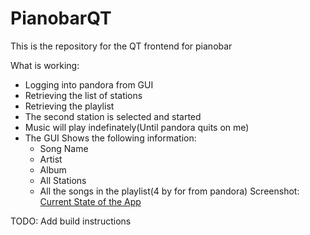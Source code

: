 PianobarQT
=========

This is the repository for the QT frontend for pianobar

What is working:

* Logging into pandora from GUI
* Retrieving the list of stations
* Retrieving the playlist
* The second station is selected and started
* Music will play indefinately(Until pandora quits on me)
* The GUI Shows the following information:
  * Song Name
  * Artist
  * Album
  * All Stations
  * All the songs in the playlist(4 by for from pandora)
Screenshot:
[Current State of the App](https://dl.dropbox.com/u/784245/PianobarQT_Screenshot5.png)


TODO: Add build instructions